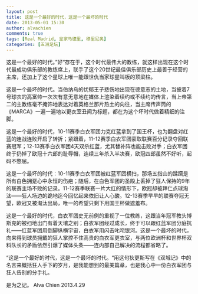 ```yaml
---
layout: post
title: 这是一个最好的时代，这是一个最坏的时代
date: 2013-05-01 15:30
author: alvachien
comments: true
tags: [Real Madrid, 皇家马德里, 穆里尼奥]
categories: [五洲足坛]
---
```

这是一个最好的时代。”好“存在于，这个时代最伟大的教练，就这样出现在这个时代最成功俱乐部的教练席上，联手了这个20世纪最佳俱乐部历史上最善于经营的主席，还加上了这个星球上唯一能跟世仇当家球星叫板的顶梁柱。

这是一个最坏的时代。当伯纳乌的忧郁王子悲伤地出现在德意志的土地，当披着7号球衣的高富帅一次次有意无意地在媒体上渲染着续约或不续约的传言，当上帝第二的主教练毫不掩饰地表达对着英格兰那片热土的向往，当主席传声筒的《MARCA》一遍一遍地以更衣室丑闻为标题，都在为这个坏时代做着精细的注脚。

这是一个最好的时代，10-11赛季白衣军团力克红蓝拿到了国王杯，也为翻盘对红蓝的连战连败开启了转折；紧跟着，11-12赛季白衣军团豪取联赛百分记录夺回联赛冠军；12-13赛季白衣军团4天双杀红蓝，尤其替补阵也能击败对手；白衣军团终于扔掉了欧冠十六郎的耻辱帽，连续三年杀入半决赛，欧冠四郎虽然不好听，起码不憋屈。

这是一个最坏的时代：10-11赛季白衣军团被红蓝军团横扫，那场五指山的蹂躏是所有白色拥趸心中永恒的伤疤；随后，在白色军团的圣殿上丢掉了狂人保持的9年的联赛主场不败的记录。11-12赛季联赛一片大红的情形下，欧冠却被拜仁点球淘汰——狂人场边的跪地迄今回忆起来依旧让人心酸。12-13赛季早早的联赛夺冠无望，欧冠又被淘汰出局，唯一的希望只剩下用国王杯做遮羞布。

这是一个最好的时代，白衣军团史无前例的重视了一位教练，这跟当年冠军教头博斯克的被扫地出门有着天壤之别；白衣军团经过成长，终于可以跟红蓝军团分庭抗礼——红蓝军团用倒脚纵横宇宙，白衣军用闪击叱咤银河。这是一个最坏的时代，向来得到球员拥戴的狂人掌控不住高贵的白衣军更衣室，与两位欧洲杯和世界杯双料队长的矛盾依然引爆了媒体头条——连内部自己解决的流程都省略了。

“这是一个最好的时代，这是一个最坏的时代。“用这句狄更斯写在《双城记》中的名言来概括狂人手下的岁月，是我能想到的最美篇章，也是我心中一份白衣军团与狂人告别的分手礼。

是为之记。
Alva Chien
2013.4.29
